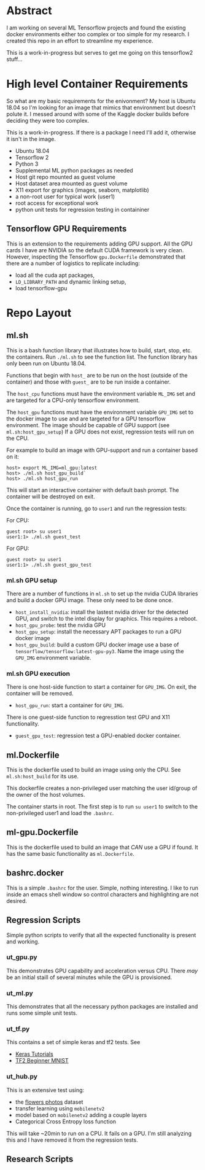 <!--
Review:
pandoc -f markdown -t html README.md > README.html
-->

# Abstract
I am working on several ML Tensorflow projects and found the existing docker
environments either too complex or too simple for my research. I created this repo
in an effort to streamline my experience.

This is a work-in-progress but serves to get me going on this tensorflow2 stuff...
 
# High level Container Requirements
So what are my basic requirements for the enivonment?  My host is Ubuntu 18.04
so I'm looking for an image that mimics that environment but doesn't polute
it. I messed around with some of the Kaggle docker builds before deciding they
were too complex.

This is a work-in-progress. If there is a package I need I'll add it, otherwise
it isn't in the image.

* Ubuntu 18.04
* Tensorflow 2
* Python 3
* Supplemental ML python packages as needed
* Host git repo mounted as guest volume
* Host dataset area mounted as guest volume
* X11 export for graphics (images, seaborn, matplotlib)
* a non-root user for typical work (user1)
* root access for exceptional work
* python unit tests for regression testing in containiner

## Tensorflow GPU Requirements
This is an extension to the requirements adding GPU support.  All the GPU cards
I have are NVIDIA so the default CUDA framework is very clean.  However,
inspecting the Tensorflow `gpu.Dockerfile` demonstrated that there are a number
of logistics to replicate including:

* load all the cuda apt packages,
* `LD_LIBRARY_PATH` and dynamic linking setup,
* load tensorflow-gpu

# Repo Layout

## ml.sh
This is a bash function library that illustrates how to build, start, stop,
etc. the containers.  Run `./ml.sh` to see the function list.  The function
library has only been run on Ubuntu 18.04.

Functions that begin with `host_` are to be run on the host (outside of the
container) and those with `guest_` are to be run inside a container.

The `host_cpu` functions must have the environment variable `ML_IMG` set and
are targeted for a CPU-only tensorflow environment.

The `host_gpu` functions must have the environment variable `GPU_IMG` set to
the docker image to use and are targeted for a GPU tensorflow environment.
The image should be capable of GPU support
(see `ml.sh:host_gpu_setup`)  If a GPU does not exist,
regression tests will run on the CPU.

For example to build an image with GPU-support and run a container based on it:

```
host> export ML_IMG=ml_gpu:latest
host> ./ml.sh host_gpu_build`
host> ./ml.sh host_gpu_run
```

This will start an interactive container with default bash prompt.  The
container will be destroyed on exit.

Once the container is running, go to `user1` and run the regression tests:

For CPU:
```
guest root> su user1
user1:1> ./ml.sh guest_test
```

For GPU:
```
guest root> su user1
user1:1> ./ml.sh guest_gpu_test
```

### ml.sh GPU setup
There are a number of functions in `ml.sh` to set up the nvidia CUDA libraries
and build a docker GPU image.  These only need to be done once.

* `host_install_nvidia`: install the lastest nvidia driver for the detected GPU,
  and switch to the intel display for graphics.  This requires a reboot.
* `host_gpu_probe`: test the nvidia GPU
* `host_gpu_setup`: install the necessary APT packages to run a GPU docker image
* `host_gpu_build`: build a custom GPU docker image use a base of
  `tensorflow/tensorflow:latest-gpu-py3`.  Name the image using the `GPU_IMG`
  environment variable.
  
### ml.sh GPU execution
There is one host-side function to start a container for `GPU_IMG`.  On exit,
the container will be removed.

* `host_gpu_run`: start a container for `GPU_IMG`.

There is one guest-side function to regresstion test GPU and X11 functionality.

* `guest_gpu_test`: regression test a GPU-enabled docker container. 

## ml.Dockerfile
This is the dockerfile used to build an image using only the CPU. See
`ml.sh:host_build` for its use.

This dockerfile creates a non-privileged user matching the user id/group of the
owner of the host volumes.

The container starts in root.  The first step is to run `su user1` to switch to
the non-privileged user1 and load the `.bashrc`.

## ml-gpu.Dockerfile
This is the dockerfile used to build an image that *CAN* use a GPU if found.
It has the same basic functionality as `ml.Dockerfile`.

## bashrc.docker
This is a simple `.bashrc` for the user.  Simple, nothing interesting.  I like
to run inside an emacs shell window so control characters and highlighting are
not desired.

## Regression Scripts
Simple python scripts to verify that all the expected functionality is present
and working.

### ut_gpu.py
This demonstrates GPU capability and acceleration versus CPU.  There *may* be an
initial staill of several minutes while the GPU is provisioned.

### ut_ml.py
This demonstrates that all the necessary python packages are installed and runs some
simple unit tests.

### ut_tf.py
This contains a set of simple keras and tf2 tests.  See
* [Keras Tutorials](https://www.tensorflow.org/tutorials/keras/regression)
* [TF2 Beginner MNIST](https://www.tensorflow.org/tutorials/quickstart/beginner)

### ut_hub.py
This is an extensive test using:
* the [flowers photos](https://storage.googleapis.com/download.tensorflow.org/example_images/flower_photos.tgz)
  dataset
* transfer learning using `mobilenetv2`
* model based on `mobilenetv2` adding a couple layers
* Categorical Cross Entropy loss function

This will take ~20min to run on a CPU.  It fails on a GPU.  I'm still analyzing
this and I have removed it from the regression tests.

## Research Scripts
